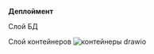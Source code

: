 **Деплоймент**

Слой БД

Слой контейнеров
![контейнеры drawio](https://github.com/Crumade/otus_soft_arch/assets/130229058/fed7210d-1518-45cb-958e-62106fb0b5b4)
